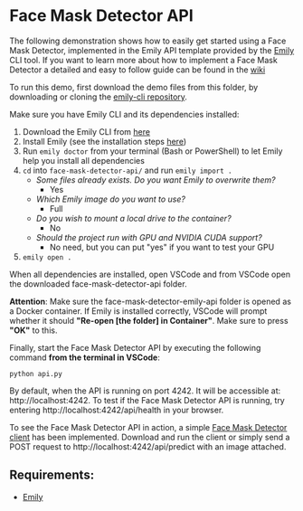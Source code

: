 
# Face Mask Detector API

The following demonstration shows how to easily get started using a Face Mask Detector, implemented in the Emily API template provided by the [Emily](http://ambolt.io/emily) CLI tool. If you want to learn more about how to implement a Face Mask Detector a detailed and easy to follow guide can be found in the [wiki](https://github.com/amboltio/emily-cli/wiki/Face-mask-detection) 

To run this demo, first download the demo files from this folder, by downloading or cloning the [emily-cli repository](https://github.com/amboltio/emily-cli). 

Make sure you have Emily CLI and its dependencies installed:
1. Download the Emily CLI from [here](http://ambolt.io/emily)
2. Install Emily (see the installation steps [here](https://github.com/amboltio/emily-cli/wiki/How-to-install-Emily))
3. Run ```emily doctor``` from your terminal (Bash or PowerShell) to let Emily help you install all dependencies
4. `cd` into `face-mask-detector-api/` and run `emily import .`
   - _Some files already exists. Do you want Emily to overwrite them?_
      - Yes
   - _Which Emily image do you want to use?_
      - Full
   - _Do you wish to mount a local drive to the container?_
      - No
   - _Should the project run with GPU and NVIDIA CUDA support?_
      - No need, but you can put "yes" if you want to test your GPU
5. `emily open .`

When all dependencies are installed, open VSCode and from VSCode open the downloaded face-mask-detector-api folder. 

**Attention**: Make sure the face-mask-detector-emily-api folder is opened as a Docker container. If Emily is installed correctly, VSCode will prompt whether it should **"Re-open [the folder] in Container"**. Make sure to press **"OK"** to this.

Finally, start the Face Mask Detector API by executing the following command **from the terminal in VSCode**:
```
python api.py
```

By default, when the API is running on port 4242. It will be accessible at: http://localhost:4242. 
To test if the Face Mask Detector API is running, try entering http://localhost:4242/api/health in your browser.
 
To see the Face Mask Detector API in action, a simple [Face Mask Detector client](https://github.com/amboltio/emily-cli/tree/main/demos/face-mask-detector/face-mask-detector-client) has been implemented. 
Download and run the client or simply send a POST request to http://localhost:4242/api/predict with an image attached.
## Requirements:
- [Emily](http://ambolt.io/emily)
